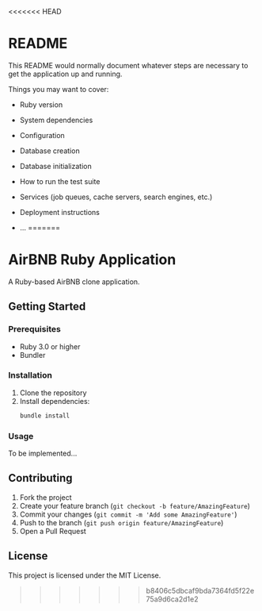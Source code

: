 <<<<<<< HEAD
# README

This README would normally document whatever steps are necessary to get the
application up and running.

Things you may want to cover:

* Ruby version

* System dependencies

* Configuration

* Database creation

* Database initialization

* How to run the test suite

* Services (job queues, cache servers, search engines, etc.)

* Deployment instructions

* ...
=======
# AirBNB Ruby Application

A Ruby-based AirBNB clone application.

## Getting Started

### Prerequisites

- Ruby 3.0 or higher
- Bundler

### Installation

1. Clone the repository
2. Install dependencies:
   ```bash
   bundle install
   ```

### Usage

To be implemented...

## Contributing

1. Fork the project
2. Create your feature branch (`git checkout -b feature/AmazingFeature`)
3. Commit your changes (`git commit -m 'Add some AmazingFeature'`)
4. Push to the branch (`git push origin feature/AmazingFeature`)
5. Open a Pull Request

## License

This project is licensed under the MIT License. 
>>>>>>> b8406c5dbcaf9bda7364fd5f22e75a9d6ca2d1e2
